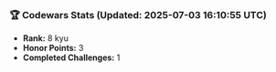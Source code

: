 ### 🏆 Codewars Stats (Updated: 2025-07-03 16:10:55 UTC)

- **Rank:** 8 kyu
- **Honor Points:** 3
- **Completed Challenges:** 1
